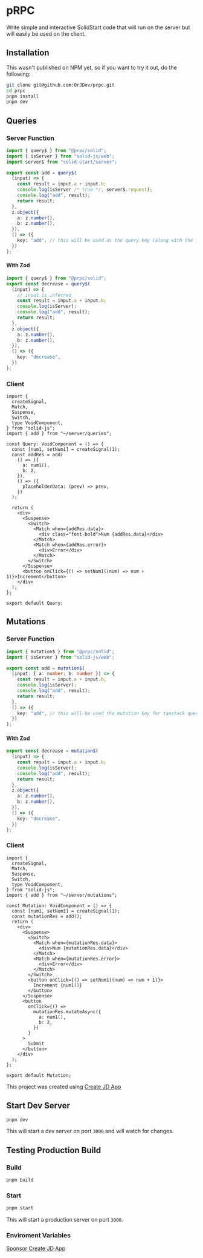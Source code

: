 # pRPC

Write simple and interactive SolidStart code that will run on the server but will easily be used on the client.

## Installation

This wasn't published on NPM yet, so if you want to try it out, do the following:

```bash
git clone git@github.com:OrJDev/prpc.git
cd prpc
pnpm install
pnpm dev
```

## Queries

### Server Function

```ts
import { query$ } from "@prpc/solid";
import { isServer } from "solid-js/web";
import server$ from "solid-start/server";

export const add = query$(
  (input) => {
    const result = input.a + input.b;
    console.log(isServer /* true */, server$.request);
    console.log("add", result);
    return result;
  },
  z.object({
    a: z.number(),
    b: z.number(),
  }),
  () => ({
    key: "add", // this will be used as the query key (along with the input), for tanstack query
  })
);
```

#### With Zod

```ts
import { query$ } from "@prpc/solid";
export const decrease = query$(
  (input) => {
    // input is inferred
    const result = input.a + input.b;
    console.log(isServer);
    console.log("add", result);
    return result;
  },
  z.object({
    a: z.number(),
    b: z.number(),
  }),
  () => ({
    key: "decrease",
  })
);
```

### Client

```tsx
import {
  createSignal,
  Match,
  Suspense,
  Switch,
  type VoidComponent,
} from "solid-js";
import { add } from "~/server/queries";

const Query: VoidComponent = () => {
  const [num1, setNum1] = createSignal(1);
  const addRes = add(
    () => ({
      a: num1(),
      b: 2,
    }),
    () => ({
      placeholderData: (prev) => prev,
    })
  );

  return (
    <div>
      <Suspense>
        <Switch>
          <Match when={addRes.data}>
            <div class="font-bold">Num {addRes.data}</div>
          </Match>
          <Match when={addRes.error}>
            <div>Error</div>
          </Match>
        </Switch>
      </Suspense>
      <button onClick={() => setNum1((num) => num + 1)}>Increment</button>
    </div>
  );
};

export default Query;
```

## Mutations

### Server Function

```ts
import { mutation$ } from "@prpc/solid";
import { isServer } from "solid-js/web";

export const add = mutation$(
  (input: { a: number; b: number }) => {
    const result = input.a + input.b;
    console.log(isServer);
    console.log("add", result);
    return result;
  },
  () => ({
    key: "add", // this will be used the mutation key for tanstack query
  })
);
```

#### With Zod

```ts
export const decrease = mutation$(
  (input) => {
    const result = input.a + input.b;
    console.log(isServer);
    console.log("add", result);
    return result;
  },
  z.object({
    a: z.number(),
    b: z.number(),
  }),
  () => ({
    key: "decrease",
  })
);
```

### Client

```tsx
import {
  createSignal,
  Match,
  Suspense,
  Switch,
  type VoidComponent,
} from "solid-js";
import { add } from "~/server/mutations";

const Mutation: VoidComponent = () => {
  const [num1, setNum1] = createSignal(1);
  const mutationRes = add();
  return (
    <div>
      <Suspense>
        <Switch>
          <Match when={mutationRes.data}>
            <div>Num {mutationRes.data}</div>
          </Match>
          <Match when={mutationRes.error}>
            <div>Error</div>
          </Match>
        </Switch>
        <button onClick={() => setNum1((num) => num + 1)}>
          Increment {num1()}
        </button>
      </Suspense>
      <button
        onClick={() =>
          mutationRes.mutateAsync({
            a: num1(),
            b: 2,
          })
        }
      >
        Submit
      </button>
    </div>
  );
};

export default Mutation;
```

This project was created using [Create JD App](https://github.com/OrJDev/create-jd-app)

## Start Dev Server

```bash
pnpm dev
```

This will start a dev server on port `3000` and will watch for changes.

## Testing Production Build

### Build

```bash
pnpm build
```

### Start

```bash
pnpm start
```

This will start a production server on port `3000`.

### Enviroment Variables

[Sponsor Create JD App](https://github.com/sponsors/OrJDev)
